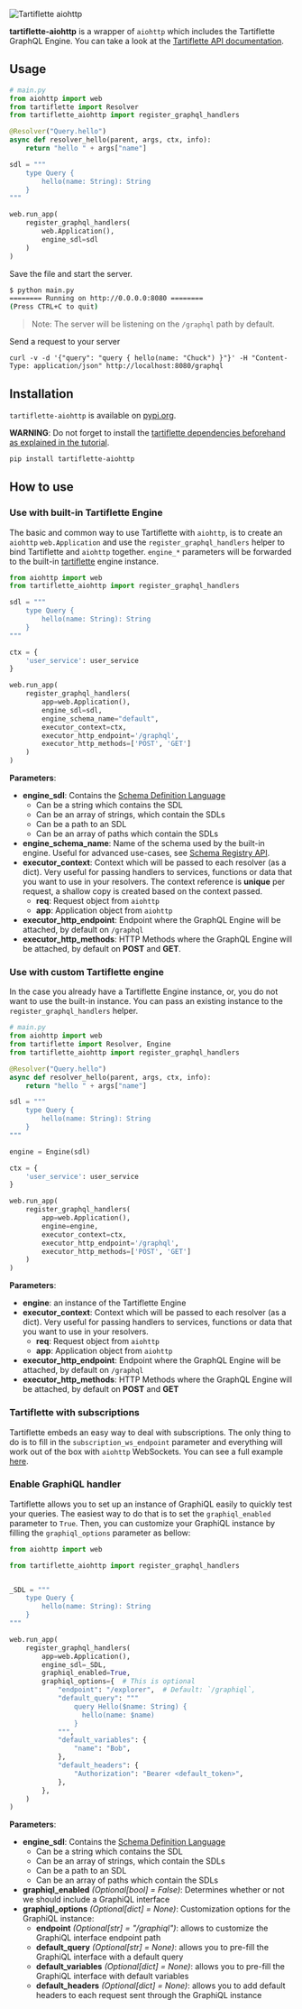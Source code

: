![Tartiflette aiohttp](docs/github-landing.png)

**tartiflette-aiohttp** is a wrapper of `aiohttp` which includes the Tartiflette GraphQL Engine. You can take a look at the [Tartiflette API documentation](https://tartiflette.io/docs/welcome/what-is-tartiflette).

## Usage

```python
# main.py
from aiohttp import web
from tartiflette import Resolver
from tartiflette_aiohttp import register_graphql_handlers

@Resolver("Query.hello")
async def resolver_hello(parent, args, ctx, info):
    return "hello " + args["name"]

sdl = """
    type Query {
        hello(name: String): String
    }
"""

web.run_app(
    register_graphql_handlers(
        web.Application(),
        engine_sdl=sdl
    )
)
```

Save the file and start the server.

```bash
$ python main.py
======== Running on http://0.0.0.0:8080 ========
(Press CTRL+C to quit)
```

> Note: The server will be listening on the `/graphql` path by default.

Send a request to your server
```
curl -v -d '{"query": "query { hello(name: "Chuck") }"}' -H "Content-Type: application/json" http://localhost:8080/graphql
```

## Installation

`tartiflette-aiohttp` is available on [pypi.org](https://pypi.org/project/tartiflette-aiohttp/).

**WARNING**: Do not forget to install the [tartiflette dependencies beforehand as explained in the tutorial](https://tartiflette.io/docs/tutorial/install-tartiflette/).

```bash
pip install tartiflette-aiohttp
```

## How to use

### Use with built-in Tartiflette Engine

The basic and common way to use Tartiflette with `aiohttp`, is to create an `aiohttp` `web.Application` and use the `register_graphql_handlers` helper to bind Tartiflette and `aiohttp` together. `engine_*` parameters will be forwarded to the built-in [tartiflette](https://github.com/tartiflette/tartiflette) engine instance.

```python
from aiohttp import web
from tartiflette_aiohttp import register_graphql_handlers

sdl = """
    type Query {
        hello(name: String): String
    }
"""

ctx = {
    'user_service': user_service
}

web.run_app(
    register_graphql_handlers(
        app=web.Application(),
        engine_sdl=sdl,
        engine_schema_name="default",
        executor_context=ctx,
        executor_http_endpoint='/graphql',
        executor_http_methods=['POST', 'GET']
    )
)
```

**Parameters**:

* **engine_sdl**: Contains the [Schema Definition Language](https://graphql.org/learn/schema/)
  - Can be a string which contains the SDL
  - Can be an array of strings, which contain the SDLs
  - Can be a path to an SDL
  - Can be an array of paths which contain the SDLs
* **engine_schema_name**: Name of the schema used by the built-in engine. Useful for advanced use-cases, see [Schema Registry API](https://tartiflette.io/docs/api/schema-registry).
* **executor_context**: Context which will be passed to each resolver (as a dict). Very useful for passing handlers to services, functions or data that you want to use in your resolvers. The context reference is **unique** per request, a shallow copy is created based on the context passed. 
  - **req**: Request object from `aiohttp`
  - **app**: Application object from `aiohttp`
* **executor_http_endpoint**: Endpoint where the GraphQL Engine will be attached, by default on `/graphql`
* **executor_http_methods**: HTTP Methods where the GraphQL Engine will be attached, by default on **POST** and **GET**.

### Use with custom Tartiflette engine

In the case you already have a Tartiflette Engine instance, or, you do not want to use the built-in instance. You can pass an existing instance to the `register_graphql_handlers` helper.

```python
# main.py
from aiohttp import web
from tartiflette import Resolver, Engine
from tartiflette_aiohttp import register_graphql_handlers

@Resolver("Query.hello")
async def resolver_hello(parent, args, ctx, info):
    return "hello " + args["name"]

sdl = """
    type Query {
        hello(name: String): String
    }
"""

engine = Engine(sdl)

ctx = {
    'user_service': user_service
}

web.run_app(
    register_graphql_handlers(
        app=web.Application(),
        engine=engine,
        executor_context=ctx,
        executor_http_endpoint='/graphql',
        executor_http_methods=['POST', 'GET']
    )
)
```

**Parameters**:

* **engine**: an instance of the Tartiflette Engine
* **executor_context**: Context which will be passed to each resolver (as a dict). Very useful for passing handlers to services, functions or data that you want to use in your resolvers.
  - **req**: Request object from `aiohttp`
  - **app**: Application object from `aiohttp`
* **executor_http_endpoint**: Endpoint where the GraphQL Engine will be attached, by default on `/graphql`
* **executor_http_methods**: HTTP Methods where the GraphQL Engine will be attached, by default on **POST** and **GET**

### Tartiflette with subscriptions

Tartiflette embeds an easy way to deal with subscriptions. The only thing to do is
to fill in the `subscription_ws_endpoint` parameter and everything will work out
of the box with `aiohttp` WebSockets. You can see a full example
[here](examples/aiohttp/dogs).

### Enable GraphiQL handler

Tartiflette allows you to set up an instance of GraphiQL easily to quickly test
your queries. The easiest way to do that is to set the `graphiql_enabled`
parameter to `True`. Then, you can customize your GraphiQL instance by filling
the `graphiql_options` parameter as bellow:

```python
from aiohttp import web

from tartiflette_aiohttp import register_graphql_handlers


_SDL = """
    type Query {
        hello(name: String): String
    }
"""

web.run_app(
    register_graphql_handlers(
        app=web.Application(),
        engine_sdl=_SDL,
        graphiql_enabled=True,
        graphiql_options={  # This is optional
            "endpoint": "/explorer",  # Default: `/graphiql`,
            "default_query": """
                query Hello($name: String) {
                  hello(name: $name)
                }
            """,
            "default_variables": {
                "name": "Bob",
            },
            "default_headers": {
                "Authorization": "Bearer <default_token>",
            },
        },
    )
)
```

**Parameters**:

* **engine_sdl**: Contains the [Schema Definition Language](https://graphql.org/learn/schema/)
  - Can be a string which contains the SDL
  - Can be an array of strings, which contain the SDLs
  - Can be a path to an SDL
  - Can be an array of paths which contain the SDLs
* **graphiql_enabled** *(Optional[bool] = False)*: Determines whether or not we should include a GraphiQL interface
* **graphiql_options** *(Optional[dict] = None)*: Customization options for the GraphiQL instance:
  - **endpoint** *(Optional[str] = "/graphiql")*: allows to customize the GraphiQL interface endpoint path
  - **default_query** *(Optional[str] = None)*: allows you to pre-fill the GraphiQL interface with a default query
  - **default_variables** *(Optional[dict] = None)*: allows you to pre-fill the GraphiQL interface with default variables
  - **default_headers** *(Optional[dict] = None)*: allows you to add default headers to each request sent through the GraphiQL instance